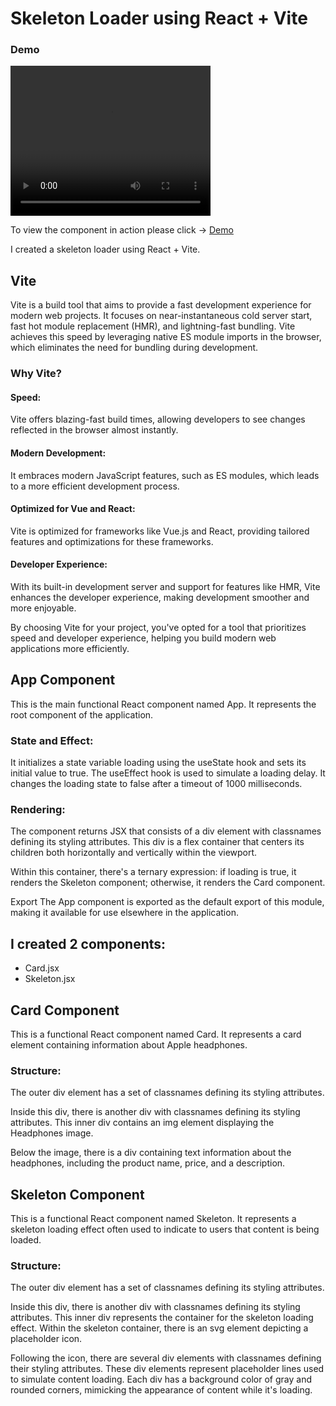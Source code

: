 # Skeleton Loader using React + Vite

### Demo

<video width="320" height="240" controls>
  <source src="./src/assets/media/skeleton_loader.mov" type="video/mp4">
  Your browser does not support the video tag.
</video>

</video>

To view the component in action please click -> [Demo](https://skeleton-loader-react.vercel.app/)

I created a skeleton loader using React + Vite.

## Vite

Vite is a build tool that aims to provide a fast development experience for modern web projects. It focuses on near-instantaneous cold server start, fast hot module replacement (HMR), and lightning-fast bundling. Vite achieves this speed by leveraging native ES module imports in the browser, which eliminates the need for bundling during development.

### Why Vite?

#### Speed:

Vite offers blazing-fast build times, allowing developers to see changes reflected in the browser almost instantly.

#### Modern Development:

It embraces modern JavaScript features, such as ES modules, which leads to a more efficient development process.

#### Optimized for Vue and React:

Vite is optimized for frameworks like Vue.js and React, providing tailored features and optimizations for these frameworks.

#### Developer Experience:

With its built-in development server and support for features like HMR, Vite enhances the developer experience, making development smoother and more enjoyable.

By choosing Vite for your project, you've opted for a tool that prioritizes speed and developer experience, helping you build modern web applications more efficiently.

## App Component

This is the main functional React component named App. It represents the root component of the application.

### State and Effect:

It initializes a state variable loading using the useState hook and sets its initial value to true.
The useEffect hook is used to simulate a loading delay. It changes the loading state to false after a timeout of 1000 milliseconds.

### Rendering:

The component returns JSX that consists of a div element with classnames defining its styling attributes. This div is a flex container that centers its children both horizontally and vertically within the viewport.

Within this container, there's a ternary expression: if loading is true, it renders the Skeleton component; otherwise, it renders the Card component.

Export The App component is exported as the default export of this module, making it available for use elsewhere in the application.

## I created 2 components:

- Card.jsx
- Skeleton.jsx

## Card Component

This is a functional React component named Card. It represents a card element containing information about Apple headphones.

### Structure:

The outer div element has a set of classnames defining its styling attributes.

Inside this div, there is another div with classnames defining its styling attributes. This inner div contains an img element displaying the Headphones image.

Below the image, there is a div containing text information about the headphones, including the product name, price, and a description.

## Skeleton Component

This is a functional React component named Skeleton. It represents a skeleton loading effect often used to indicate to users that content is being loaded.

### Structure:

The outer div element has a set of classnames defining its styling attributes.

Inside this div, there is another div with classnames defining its styling attributes. This inner div represents the container for the skeleton loading effect.
Within the skeleton container, there is an svg element depicting a placeholder icon.

Following the icon, there are several div elements with classnames defining their styling attributes. These div elements represent placeholder lines used to simulate content loading. Each div has a background color of gray and rounded corners, mimicking the appearance of content while it's loading.
